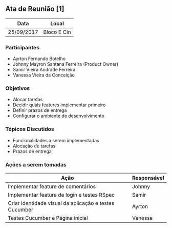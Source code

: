 ## Ata de Reunião [1]

Data         | Local
------------ | -------------
25/09/2017   |Bloco E CIn


### Participantes
* Ayrton Fernando Botelho
* Johnny Mayron Santana Ferreira (Product Owner)
* Samir Vieira Andrade Ferreira
* Vanessa Vieira da Conceição

### Objetivos
* Alocar tarefas
* Decidir quais features implementar primeiro
* Definir prazos de entrega
* Configurar o ambiente de desenvolvimento

### Tópicos Discutidos
* Funcionalidades a serem implementadas
* Alocação de tarefas
* Prazos de entrega

### Ações a serem tomadas
Ação         | Responsável
------------ | ------------- 
Implementar feature de comentários | Johnny
Implementar feature de login e testes RSpec | Samir
Criar identidade visual da aplicação e testes Cucumber | Ayrton
Testes Cucumber e Página inicial | Vanessa


